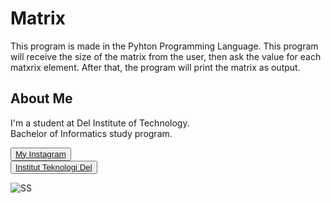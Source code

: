 # <b>Matrix</b>

This program is made in the Pyhton Programming Language. This program will receive the size of the matrix from the user, then ask the value for each matxrix element. After that, the program will print the matrix as output.

## <b>About Me</b>

I'm a student at Del Institute of Technology. <br>
Bachelor of Informatics study program. <br>


<button><a href="https://www.instagram.com/gabrielhtg77/">My Instagram</a></button>
<br>
<button><a href="https://www.del.ac.id/">Institut Teknologi Del</a></button>

![SS](https://github.com/gabrielhtg/pyca/blob/main/ss.png?raw=true)
